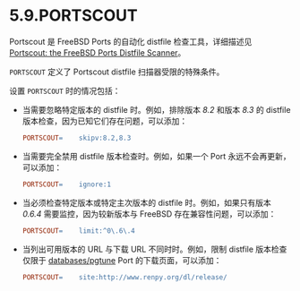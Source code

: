 # 5.9.PORTSCOUT

Portscout 是 FreeBSD Ports 的自动化 distfile 检查工具，详细描述见 [Portscout: the FreeBSD Ports Distfile Scanner](https://docs.freebsd.org/en/books/porters-handbook/keeping-up/#distfile-survey)。

`PORTSCOUT` 定义了 Portscout distfile 扫描器受限的特殊条件。

设置 `PORTSCOUT` 时的情况包括：

* 当需要忽略特定版本的 distfile 时。例如，排除版本 *8.2* 和版本 *8.3* 的 distfile 版本检查，因为已知它们存在问题，可以添加：

  ```makefile
  PORTSCOUT=	skipv:8.2,8.3
  ```
* 当需要完全禁用 distfile 版本检查时。例如，如果一个 Port 永远不会再更新，可以添加：

  ```makefile
  PORTSCOUT=	ignore:1
  ```
* 当必须检查特定版本或特定主次版本的 distfile 时。例如，如果只有版本 *0.6.4* 需要监控，因为较新版本与 FreeBSD 存在兼容性问题，可以添加：

  ```makefile
  PORTSCOUT=	limit:^0\.6\.4
  ```
* 当列出可用版本的 URL 与下载 URL 不同时时。例如，限制 distfile 版本检查仅限于 [databases/pgtune](https://cgit.freebsd.org/ports/tree/databases/pgtune/) Port 的下载页面，可以添加：

  ```makefile
  PORTSCOUT=	site:http://www.renpy.org/dl/release/
  ```
